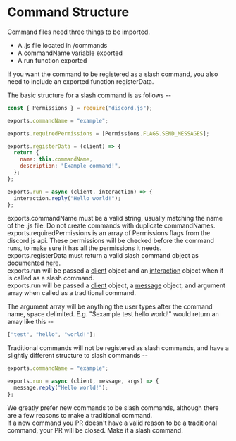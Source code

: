 # Command Structure

Command files need three things to be imported.

- A .js file located in /commands
- A commandName variable exported
- A run function exported

If you want the command to be registered as a slash command, you also need to include an exported function registerData.

The basic structure for a slash command is as follows --

```javascript
const { Permissions } = require("discord.js");

exports.commandName = "example";

exports.requiredPermissions = [Permissions.FLAGS.SEND_MESSAGES];

exports.registerData = (client) => {
  return {
    name: this.commandName,
    description: "Example command!",
  };
};

exports.run = async (client, interaction) => {
  interaction.reply("Hello world!");
};
```

exports.commandName must be a valid string, usually matching the name of the .js file. Do not create commands with duplicate commandNames.  
exports.requiredPermissions is an array of Permissions flags from the discord.js api. These permissions will be checked before the command runs, to make sure it has all the permissions it needs.  
exports.registerData must return a valid slash command object as documented [here](https://discord.js.org/#/docs/discord.js/stable/typedef/ApplicationCommandData).  
exports.run will be passed a [client](https://discord.js.org/#/docs/discord.js/stable/class/Client) object and an [interaction](https://discord.js.org/#/docs/discord.js/stable/class/CommandInteraction) object when it is called as a slash command.  
exports.run will be passed a [client](https://discord.js.org/#/docs/discord.js/stable/class/Client) object, a [message](https://discord.js.org/#/docs/discord.js/stable/class/Message) object, and argument array when called as a traditional command.

The argument array will be anything the user types after the command name, space delimited. E.g. "$example test hello world!" would return an array like this --

```javascript
["test", "hello", "world!"];
```

Traditional commands will not be registered as slash commands, and have a slightly different structure to slash commands --

```javascript
exports.commandName = "example";

exports.run = async (client, message, args) => {
  message.reply("Hello world!");
};
```

We greatly prefer new commands to be slash commands, although there are a few reasons to make a traditional command.  
If a new command you PR doesn't have a valid reason to be a traditional command, your PR will be closed. Make it a slash command.
